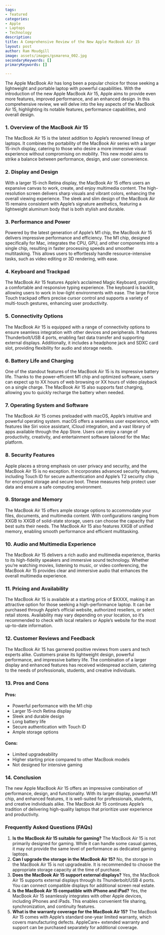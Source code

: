 ```yaml
---
tags: 
- featured
categories: 
- Apple
- Laptops
- Technology
description: 
title: A Comprehensive Review of the New Apple MacBook Air 15
layout: post
author: Ram Moudgill
image: assets/images/gsmarena_002.jpg
secondaryKeywords: []
primaryKeywords: []

---
```

  The Apple MacBook Air has long been a popular choice for those seeking a lightweight and portable laptop with powerful capabilities. With the introduction of the new Apple MacBook Air 15, Apple aims to provide even more features, improved performance, and an enhanced design. In this comprehensive review, we will delve into the key aspects of the MacBook Air 15, highlighting its notable features, performance capabilities, and overall design.
### 1. Overview of the MacBook Air 15
The MacBook Air 15 is the latest addition to Apple’s renowned lineup of laptops. It combines the portability of the MacBook Air series with a larger 15-inch display, catering to those who desire a more immersive visual experience without compromising on mobility. This new model aims to strike a balance between performance, design, and user convenience.
### 2. Display and Design
With a larger 15-inch Retina display, the MacBook Air 15 offers users an expansive canvas to work, create, and enjoy multimedia content. The high-resolution screen delivers sharp visuals and vibrant colors, enhancing the overall viewing experience. The sleek and slim design of the MacBook Air 15 remains consistent with Apple’s signature aesthetics, featuring a lightweight aluminum body that is both stylish and durable.
### 3. Performance and Power
Powered by the latest generation of Apple’s M1 chip, the MacBook Air 15 delivers impressive performance and efficiency. The M1 chip, designed specifically for Mac, integrates the CPU, GPU, and other components into a single chip, resulting in faster processing speeds and smoother multitasking. This allows users to effortlessly handle resource-intensive tasks, such as video editing or 3D rendering, with ease.
### 4. Keyboard and Trackpad
The MacBook Air 15 features Apple’s acclaimed Magic Keyboard, providing a comfortable and responsive typing experience. The keyboard is backlit, allowing users to work in low-light environments with ease. The large Force Touch trackpad offers precise cursor control and supports a variety of multi-touch gestures, enhancing user productivity.
### 5. Connectivity Options
The MacBook Air 15 is equipped with a range of connectivity options to ensure seamless integration with other devices and peripherals. It features Thunderbolt/USB 4 ports, enabling fast data transfer and supporting external displays. Additionally, it includes a headphone jack and SDXC card slot, providing flexibility for audio and storage needs.
### 6. Battery Life and Charging
One of the standout features of the MacBook Air 15 is its impressive battery life. Thanks to the power-efficient M1 chip and optimized software, users can expect up to XX hours of web browsing or XX hours of video playback on a single charge. The MacBook Air 15 also supports fast charging, allowing you to quickly recharge the battery when needed.
### 7. Operating System and Software
The MacBook Air 15 comes preloaded with macOS, Apple’s intuitive and powerful operating system. macOS offers a seamless user experience, with features like Siri voice assistant, iCloud integration, and a vast library of apps available through the App Store. Users can enjoy a range of productivity, creativity, and entertainment software tailored for the Mac platform.
### 8. Security Features
Apple places a strong emphasis on user privacy and security, and the MacBook Air 15 is no exception. It incorporates advanced security features, including Touch ID for secure authentication and Apple’s T2 security chip for encrypted storage and secure boot. These measures help protect user data and ensure a safe computing environment.
### 9. Storage and Memory
The MacBook Air 15 offers ample storage options to accommodate your files, documents, and multimedia content. With configurations ranging from XXGB to XXGB of solid-state storage, users can choose the capacity that best suits their needs. The MacBook Air 15 also features XXGB of unified memory, enabling smooth performance and efficient multitasking.
### 10. Audio and Multimedia Experience
The MacBook Air 15 delivers a rich audio and multimedia experience, thanks to its high-fidelity speakers and immersive sound technology. Whether you’re watching movies, listening to music, or video conferencing, the MacBook Air 15 provides clear and immersive audio that enhances the overall multimedia experience.
### 11. Pricing and Availability
The MacBook Air 15 is available at a starting price of $XXXX, making it an attractive option for those seeking a high-performance laptop. It can be purchased through Apple’s official website, authorized resellers, or select retail stores. Availability may vary depending on your location, so it’s recommended to check with local retailers or Apple’s website for the most up-to-date information.
### 12. Customer Reviews and Feedback
The MacBook Air 15 has garnered positive reviews from users and tech experts alike. Customers praise its lightweight design, powerful performance, and impressive battery life. The combination of a larger display and enhanced features has received widespread acclaim, catering to the needs of professionals, students, and creative individuals.
### 13. Pros and Cons
#### Pros:
- Powerful performance with the M1 chip
- Larger 15-inch Retina display
- Sleek and durable design
- Long battery life
- Secure authentication with Touch ID
- Ample storage options
#### Cons:
- Limited upgradeability
- Higher starting price compared to other MacBook models
- Not designed for intensive gaming
### 14. Conclusion
The new Apple MacBook Air 15 offers an impressive combination of performance, design, and functionality. With its larger display, powerful M1 chip, and enhanced features, it is well-suited for professionals, students, and creative individuals alike. The MacBook Air 15 continues Apple’s tradition of delivering high-quality laptops that prioritize user experience and productivity.
### Frequently Asked Questions (FAQs)
1. **Is the MacBook Air 15 suitable for gaming?**
The MacBook Air 15 is not primarily designed for gaming. While it can handle some casual games, it may not provide the same level of performance as dedicated gaming laptops.
1. **Can I upgrade the storage in the MacBook Air 15?**
No, the storage in the MacBook Air 15 is not upgradeable. It is recommended to choose the appropriate storage capacity at the time of purchase.
1. **Does the MacBook Air 15 support external displays?**
Yes, the MacBook Air 15 supports external displays through its Thunderbolt/USB 4 ports. You can connect compatible displays for additional screen real estate.
1. **Is the MacBook Air 15 compatible with iPhone and iPad?**
Yes, the MacBook Air 15 seamlessly integrates with other Apple devices, including iPhones and iPads. This enables convenient file sharing, synchronization, and continuity features.
1. **What is the warranty coverage for the MacBook Air 15?**
The MacBook Air 15 comes with Apple’s standard one-year limited warranty, which covers manufacturing defects. AppleCare+ extended warranty and support can be purchased separately for additional coverage.
